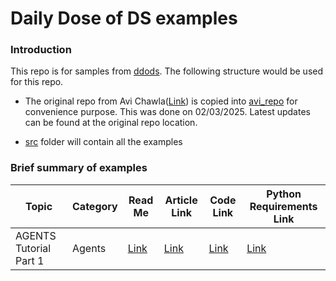 # Daily Dose of DS examples 

### Introduction 
This repo is for samples from [ddods](https://www.dailydoseofds.com/). The following structure would be used for this repo. 

- The original repo from Avi Chawla([Link](https://github.com/ChawlaAvi/Daily-Dose-of-Data-Science)) is copied into [avi_repo](./avi_repo/Daily-Dose-of-Data-Science/) for convenience purpose. This was done on 02/03/2025. Latest updates can be found at the original repo location. 

- [src](./src/) folder will contain all the examples 


### Brief summary of examples
| Topic  |  Category | Read Me | Article Link  |  Code Link | Python Requirements Link |
|---|---|---|---|---|---|
|  AGENTS Tutorial Part 1 | Agents   | [Link](./src/agents-project/README.md)| [Link](https://www.dailydoseofds.com/ai-agents-crash-course-part-1-with-implementation/) | [Link](./src/agents-project/agents-part-1.ipynb)  | [Link](./src/agents-project/requirements.txt)   |